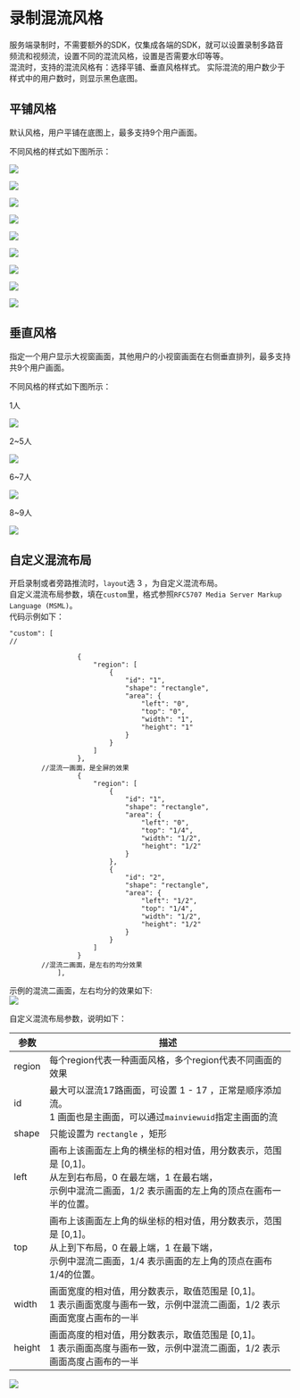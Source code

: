 # 录制混流风格

服务端录制时，不需要额外的SDK，仅集成各端的SDK，就可以设置录制多路音频流和视频流，设置不同的混流风格，设置是否需要水印等等。     
混流时，支持的混流风格有：选择平铺、垂直风格样式。 实际混流的用户数少于样式中的用户数时，则显示黑色底图。

## 平铺风格

默认风格，用户平铺在底图上，最多支持9个用户画面。  

不同风格的样式如下图所示：  

![ ](/images/record/pingpu1.png)

![ ](/images/record/pingpu2.png)

![ ](/images/record/pingpu3new.png)

![ ](/images/record/pingpu4.png)

![ ](/images/record/pingpu5.png)

![ ](/images/record/pingpu6.png)

![ ](/images/record/pingpu7.png)

![ ](/images/record/pingpu8.png)

![ ](/images/record/pingpu9.png)




## 垂直风格

指定一个用户显示大视窗画面，其他用户的小视窗画面在右侧垂直排列，最多支持共9个用户画面。  

不同风格的样式如下图所示：  

1人  

![ ](/images/record/pingpu1.png)

2~5人  

![ ](/images/record/chuizhi2.png)

6~7人 

![ ](/images/record/chuizhi7.png)

8~9人 

![ ](/images/record/chuizhi9.png)

## 自定义混流布局

开启录制或者旁路推流时，`layout`选 3 ，为自定义混流布局。    
自定义混流布局参数，填在`custom`里，格式参照`RFC5707 Media Server Markup Language (MSML)`。    
代码示例如下：    

```
"custom": [ 
//

                 {
                     "region": [
                         {
                             "id": "1",
                             "shape": "rectangle",
                             "area": {
                                 "left": "0",
                                 "top": "0",
                                 "width": "1",
                                 "height": "1"
                             }
                         }
                     ]
                 },
		//混流一画面，是全屏的效果
                 {
                     "region": [
                         {
                             "id": "1",
                             "shape": "rectangle",
                             "area": {
                                 "left": "0",
                                 "top": "1/4",
                                 "width": "1/2",
                                 "height": "1/2"
                             }
                         },
                         {
                             "id": "2",
                             "shape": "rectangle",
                             "area": {
                                 "left": "1/2",
                                 "top": "1/4",
                                 "width": "1/2",
                                 "height": "1/2"
                             }
                         }
                     ]
                 }
	    //混流二画面，是左右的均分效果
            ],
```

示例的混流二画面，左右均分的效果如下:    
![ ](/images/record/layout_custom_2.png)


自定义混流布局参数，说明如下：

|参数	|描述|
|-|-|
|region	| 每个region代表一种画面风格，多个region代表不同画面的效果 |
|id	| 最大可以混流17路画面，可设置 1 - 17 ，正常是顺序添加流。<br>1 画面也是主画面，可以通过`mainviewuid`指定主画面的流 |
|shape	| 只能设置为 `rectangle` ，矩形 |
|left	|画布上该画面左上角的横坐标的相对值，用分数表示，范围是 [0,1]。<br>从左到右布局，0 在最左端，1 在最右端，<br>示例中混流二画面，1/2 表示画面的左上角的顶点在画布一半的位置。 |
|top	|画布上该画面左上角的纵坐标的相对值，用分数表示，范围是 [0,1]。<br>从上到下布局，0 在最上端，1 在最下端，<br>示例中混流二画面，1/4 表示画面的左上角的顶点在画布1/4的位置。 |
|width	|画面宽度的相对值，用分数表示，取值范围是 [0,1]。<br>1 表示画面宽度与画布一致，示例中混流二画面，1/2 表示画面宽度占画布的一半 |
|height	|画面高度的相对值，用分数表示，取值范围是 [0,1]。<br>1 表示画面高度与画布一致，示例中混流二画面，1/2 表示画面高度占画布的一半 |

![ ](/images/record/layout_custom_define.png)




